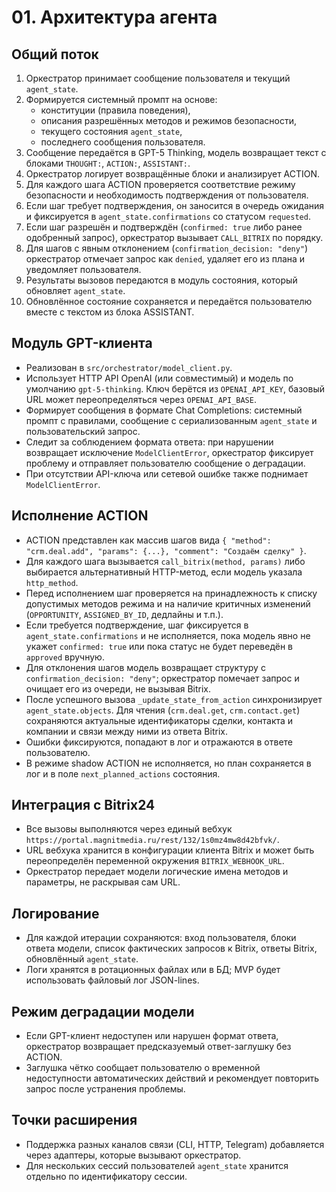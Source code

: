 # 01. Архитектура агента

## Общий поток
1. Оркестратор принимает сообщение пользователя и текущий `agent_state`.
2. Формируется системный промпт на основе:
   * конституции (правила поведения),
   * описания разрешённых методов и режимов безопасности,
   * текущего состояния `agent_state`,
   * последнего сообщения пользователя.
3. Сообщение передаётся в GPT-5 Thinking, модель возвращает текст с блоками `THOUGHT:`, `ACTION:`, `ASSISTANT:`.
4. Оркестратор логирует возвращённые блоки и анализирует ACTION.
5. Для каждого шага ACTION проверяется соответствие режиму безопасности и необходимость подтверждения от пользователя.
6. Если шаг требует подтверждения, он заносится в очередь ожидания и фиксируется в `agent_state.confirmations` со статусом `requested`.
7. Если шаг разрешён и подтверждён (`confirmed: true` либо ранее одобренный запрос), оркестратор вызывает `CALL_BITRIX` по порядку.
8. Для шагов с явным отклонением (`confirmation_decision: "deny"`) оркестратор отмечает запрос как `denied`, удаляет его из плана и уведомляет пользователя.
9. Результаты вызовов передаются в модуль состояния, который обновляет `agent_state`.
10. Обновлённое состояние сохраняется и передаётся пользователю вместе с текстом из блока ASSISTANT.

## Модуль GPT-клиента
* Реализован в `src/orchestrator/model_client.py`.
* Использует HTTP API OpenAI (или совместимый) и модель по умолчанию `gpt-5-thinking`. Ключ берётся из `OPENAI_API_KEY`, базовый URL может переопределяться через `OPENAI_API_BASE`.
* Формирует сообщения в формате Chat Completions: системный промпт с правилами, сообщение с сериализованным `agent_state` и пользовательский запрос.
* Следит за соблюдением формата ответа: при нарушении возвращает исключение `ModelClientError`, оркестратор фиксирует проблему и отправляет пользователю сообщение о деградации.
* При отсутствии API-ключа или сетевой ошибке также поднимает `ModelClientError`.

## Исполнение ACTION
* ACTION представлен как массив шагов вида `{ "method": "crm.deal.add", "params": {...}, "comment": "Создаём сделку" }`.
* Для каждого шага вызывается `call_bitrix(method, params)` либо выбирается альтернативный HTTP-метод, если модель указала `http_method`.
* Перед исполнением шаг проверяется на принадлежность к списку допустимых методов режима и на наличие критичных изменений (`OPPORTUNITY`, `ASSIGNED_BY_ID`, дедлайны и т.п.).
* Если требуется подтверждение, шаг фиксируется в `agent_state.confirmations` и не исполняется, пока модель явно не укажет `confirmed: true` или пока статус не будет переведён в `approved` вручную.
* Для отклонения шагов модель возвращает структуру с `confirmation_decision: "deny"`; оркестратор помечает запрос и очищает его из очереди, не вызывая Bitrix.
* После успешного вызова `_update_state_from_action` синхронизирует `agent_state.objects`. Для чтения (`crm.deal.get`, `crm.contact.get`) сохраняются актуальные идентификаторы сделки, контакта и компании и связи между ними из ответа Bitrix.
* Ошибки фиксируются, попадают в лог и отражаются в ответе пользователю.
* В режиме shadow ACTION не исполняется, но план сохраняется в лог и в поле `next_planned_actions` состояния.

## Интеграция с Bitrix24
* Все вызовы выполняются через единый вебхук `https://portal.magnitmedia.ru/rest/132/1s0mz4mw8d42bfvk/`.
* URL вебхука хранится в конфигурации клиента Bitrix и может быть переопределён переменной окружения `BITRIX_WEBHOOK_URL`.
* Оркестратор передает модели логические имена методов и параметры, не раскрывая сам URL.

## Логирование
* Для каждой итерации сохраняются: вход пользователя, блоки ответа модели, список фактических запросов к Bitrix, ответы Bitrix, обновлённый `agent_state`.
* Логи хранятся в ротационных файлах или в БД; MVP будет использовать файловый лог JSON-lines.

## Режим деградации модели
* Если GPT-клиент недоступен или нарушен формат ответа, оркестратор возвращает предсказуемый ответ-заглушку без ACTION.
* Заглушка чётко сообщает пользователю о временной недоступности автоматических действий и рекомендует повторить запрос после устранения проблемы.

## Точки расширения
* Поддержка разных каналов связи (CLI, HTTP, Telegram) добавляется через адаптеры, которые вызывают оркестратор.
* Для нескольких сессий пользователей `agent_state` хранится отдельно по идентификатору сессии.
